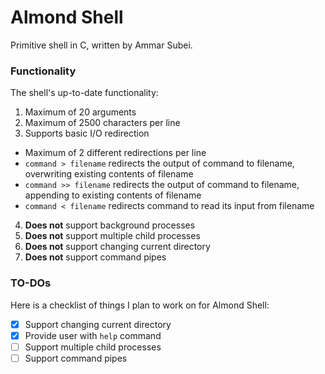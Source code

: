# Almond Shell
Primitive shell in C, written by Ammar Subei.

### Functionality
The shell's up-to-date functionality: 

1. Maximum of 20 arguments
2. Maximum of 2500 characters per line
3. Supports basic I/O redirection
  * Maximum of 2 different redirections per line
  * `command > filename` redirects the output of command to filename, overwriting existing contents of filename
  * `command >> filename` redirects the output of command to filename, appending to existing contents of filename
  * `command < filename` redirects command to read its input from filename
4. **Does not** support background processes
5. **Does not** support multiple child processes
6. **Does not** support changing current directory
7. **Does not** support command pipes

### TO-DOs
Here is a checklist of things I plan to work on for Almond Shell:

- [x] Support changing current directory
- [x] Provide user with `help` command
- [ ] Support multiple child processes
- [ ] Support command pipes
